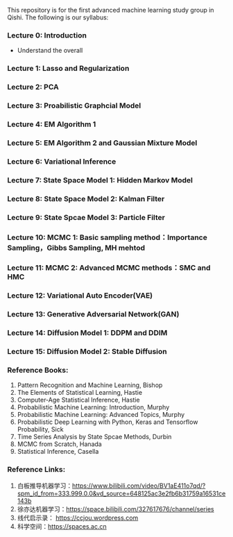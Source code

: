 This repository is for the first advanced machine learning study group in Qishi. The following is our syllabus:

### Lecture 0: Introduction
- Understand the overall
### Lecture 1: Lasso and Regularization

### Lecture 2: PCA

### Lecture 3: Proabilistic Graphcial Model

### Lecture 4: EM Algorithm 1

### Lecture 5: EM Algorithm 2 and Gaussian Mixture Model

### Lecture 6: Variational Inference

### Lecture 7: State Space Model 1: Hidden Markov Model

### Lecture 8: State Space Model 2: Kalman Filter

### Lecture 9: State Spcae Model 3: Particle Filter

### Lecture 10: MCMC 1: Basic sampling method：Importance Sampling，Gibbs Sampling, MH mehtod

### Lecture 11: MCMC 2: Advanced MCMC methods：SMC and HMC

### Lecture 12: Variational Auto Encoder(VAE)

### Lecture 13: Generative Adversarial Network(GAN)

### Lecture 14: Diffusion Model 1: DDPM and DDIM

### Lecture 15: Diffusion Model 2: Stable Diffusion


### Reference Books:
1. Pattern Recognition and Machine Learning, Bishop
2. The Elements of Statistical Learning, Hastie
3. Computer-Age Statistical Inference, Hastie
4. Probabilistic Machine Learning: Introduction, Murphy 
5. Probabilistic Machine Learning: Advanced Topics, Murphy
6. Probabilistic Deep Learning with Python, Keras and Tensorflow Probability, Sick
7. Time Series Analysis by State Spcae Methods, Durbin
8. MCMC from Scratch, Hanada
9. Statistical Inference, Casella

### Reference Links:
1. 白板推导机器学习：https://www.bilibili.com/video/BV1aE411o7qd/?spm_id_from=333.999.0.0&vd_source=648125ac3e2fb6b31759a16531ce143b
2. 徐亦达机器学习：https://space.bilibili.com/327617676/channel/series
3. 线代启示录： https://ccjou.wordpress.com
4. 科学空间：https://spaces.ac.cn

